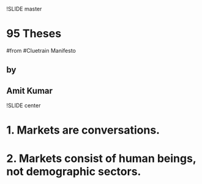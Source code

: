 !SLIDE master
# 95 Theses 
#from
#Cluetrain Manifesto

## by
## Amit Kumar

!SLIDE center

# 1. Markets are conversations.
# 2. Markets consist of human beings, not demographic sectors.